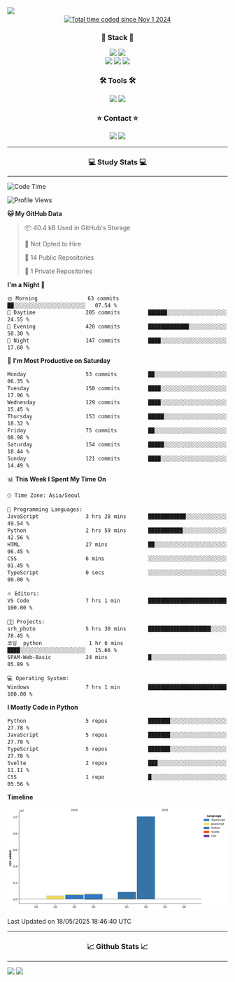 <img src="https://capsule-render.vercel.app/api?type=waving&color=gradient&height=300&section=header&text=Hello!!&desc=well%20come%20to%20my%20github&fontSize=100&fontAlignY=40" />


<div align="center">
  <a href="https://wakatime.com/@fd6869de-70ad-450d-afba-272b60fdc4d3"><img src="https://wakatime.com/badge/user/fd6869de-70ad-450d-afba-272b60fdc4d3.svg"  alt="Total time coded since Nov 1 2024" /></a>
</div>




<h3 align="center">🌱 Stack 🌱</h3>
<div align="center">
  <img src="https://img.shields.io/badge/typescript-007ACC.svg?style=for-the-badge&logo=typescript&logoColor=white" />
  <img src="https://img.shields.io/badge/next.js-181717?style=for-the-badge&logo=nextdotjs&logoColor=white" />
</div>
<div align="center">
  <img src="https://img.shields.io/badge/javascript-yellow.svg?style=for-the-badge&logo=Javascript&logoColor=white" />
  <img src="https://img.shields.io/badge/html-E34F26?style=for-the-badge&logo=html5&logoColor=white" />
  <img src="https://img.shields.io/badge/css-1572B6?style=for-the-badge&logo=css3&logoColor=white"/>
</div>



<h3 align="center">🛠 Tools 🛠</h3>
<div align="center">
  <img src="https://img.shields.io/badge/github-181717.svg?style=for-the-badge&logo=github&logoColor=white" />
  <img src="https://img.shields.io/badge/Notion-F3F3F3.svg?style=for-the-badge&logo=notion&logoColor=black" />
</div>


<h3 align="center">⭐ Contact ⭐</h3>
<div align="center">
<img src="https://img.shields.io/badge/0sunghee122@gmail.com-EA4335?style=for-the-badge&logo=gmail&logoColor=FFFFFF"/>
<img src="https://img.shields.io/badge/jangseung11-E4405F?style=for-the-badge&logo=instagram&logoColor=FFFFFF"/>
</div>




---
<h3 align="center">💻 Study Stats 💻</h3>

---

<!--START_SECTION:waka-->
![Code Time](http://img.shields.io/badge/Code%20Time-193%20hrs%2028%20mins-blue)

![Profile Views](http://img.shields.io/badge/Profile%20Views-0-blue)

**🐱 My GitHub Data** 

> 📦 40.4 kB Used in GitHub's Storage 
 > 
> 🚫 Not Opted to Hire
 > 
> 📜 14 Public Repositories 
 > 
> 🔑 1 Private Repositories 
 > 
**I'm a Night 🦉** 

```text
🌞 Morning                63 commits          ██░░░░░░░░░░░░░░░░░░░░░░░   07.54 % 
🌆 Daytime                205 commits         ██████░░░░░░░░░░░░░░░░░░░   24.55 % 
🌃 Evening                420 commits         █████████████░░░░░░░░░░░░   50.30 % 
🌙 Night                  147 commits         ████░░░░░░░░░░░░░░░░░░░░░   17.60 % 
```
📅 **I'm Most Productive on Saturday** 

```text
Monday                   53 commits          ██░░░░░░░░░░░░░░░░░░░░░░░   06.35 % 
Tuesday                  150 commits         ████░░░░░░░░░░░░░░░░░░░░░   17.96 % 
Wednesday                129 commits         ████░░░░░░░░░░░░░░░░░░░░░   15.45 % 
Thursday                 153 commits         █████░░░░░░░░░░░░░░░░░░░░   18.32 % 
Friday                   75 commits          ██░░░░░░░░░░░░░░░░░░░░░░░   08.98 % 
Saturday                 154 commits         █████░░░░░░░░░░░░░░░░░░░░   18.44 % 
Sunday                   121 commits         ████░░░░░░░░░░░░░░░░░░░░░   14.49 % 
```


📊 **This Week I Spent My Time On** 

```text
🕑︎ Time Zone: Asia/Seoul

💬 Programming Languages: 
JavaScript               3 hrs 28 mins       ████████████░░░░░░░░░░░░░   49.54 % 
Python                   2 hrs 59 mins       ███████████░░░░░░░░░░░░░░   42.56 % 
HTML                     27 mins             ██░░░░░░░░░░░░░░░░░░░░░░░   06.45 % 
CSS                      6 mins              ░░░░░░░░░░░░░░░░░░░░░░░░░   01.45 % 
TypeScript               0 secs              ░░░░░░░░░░░░░░░░░░░░░░░░░   00.00 % 

🔥 Editors: 
VS Code                  7 hrs 1 min         █████████████████████████   100.00 % 

🐱‍💻 Projects: 
srh_photo                5 hrs 30 mins       ████████████████████░░░░░   78.45 % 
코딩_ python               1 hr 6 mins         ████░░░░░░░░░░░░░░░░░░░░░   15.66 % 
SPAM-Web-Basic           24 mins             █░░░░░░░░░░░░░░░░░░░░░░░░   05.89 % 

💻 Operating System: 
Windows                  7 hrs 1 min         █████████████████████████   100.00 % 
```

**I Mostly Code in Python** 

```text
Python                   5 repos             ███████░░░░░░░░░░░░░░░░░░   27.78 % 
JavaScript               5 repos             ███████░░░░░░░░░░░░░░░░░░   27.78 % 
TypeScript               5 repos             ███████░░░░░░░░░░░░░░░░░░   27.78 % 
Svelte                   2 repos             ███░░░░░░░░░░░░░░░░░░░░░░   11.11 % 
CSS                      1 repo              █░░░░░░░░░░░░░░░░░░░░░░░░   05.56 % 
```



**Timeline**

![Lines of Code chart](https://raw.githubusercontent.com/Jangseun/Jangseun/main/assets/bar_graph.png)


 Last Updated on 18/05/2025 18:46:40 UTC
<!--END_SECTION:waka-->
---


  

<h3 align="center">📈 Github Stats 📈</h3>

---
<p>
  <img height="180em" src="https://github-readme-stats.vercel.app/api?username=Jangseun&show_icons=true&theme=radical">
  <img height="180em" src="https://github-readme-stats.vercel.app/api/top-langs/?username=Jangseun&layout=compact&theme=radical">
</p>
